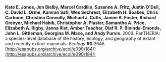 **Kate E. Jones, Jon Bielby, Marcel Cardillo, Susanne A. Fritz, Justin O'Dell, 
C. David L. Orme, Kamran Safi, Wes Sechrest, Elizabeth H. Boakes, Chris Carbone, 
Christina Connolly, Michael J. Cutts, Janine K. Foster, Richard Grenyer, 
Michael Habib, Christopher A. Plaster, Samantha A. Price, Elizabeth A. Rigby, 
Janna Rist, Amber Teacher, Olaf R. P. Bininda-Emonds, John L. Gittleman, 
Georgina M. Mace, and Andy Purvis**. 2009. PanTHERIA: a species-level database of 
life history, ecology, and geography of extant and recently extinct mammals. 
_Ecology_ **90**:2648.
[http://esapubs.org/archive/ecol/e090/184/](http://esapubs.org/archive/ecol/e090/184/)
